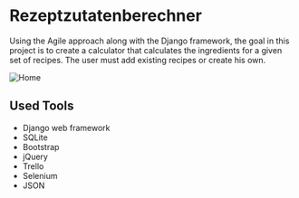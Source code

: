 # Rezeptzutatenberechner

Using the Agile approach along with the Django framework, the goal in this project is to create a calculator that calculates the ingredients for a given set of recipes. 
The user must add existing recipes or create his own.

![Home](https://lh6.googleusercontent.com/grinpM3KriPJJHb6O3B4kdGU4Dlwh4Bh5i-BiZVe4-jOgYwcuOEJSMWATjAuUHIYk5IGn7z-3jfQbOPWoWUEkfTn1oyeKkGW5mWyKmk2zeIJvkwjaCwdJpfPoSyXxhZDkrh8yaWsat6PeTVgPw)

## Used Tools

- Django web framework
- SQLite
- Bootstrap
- jQuery
- Trello
- Selenium
- JSON
